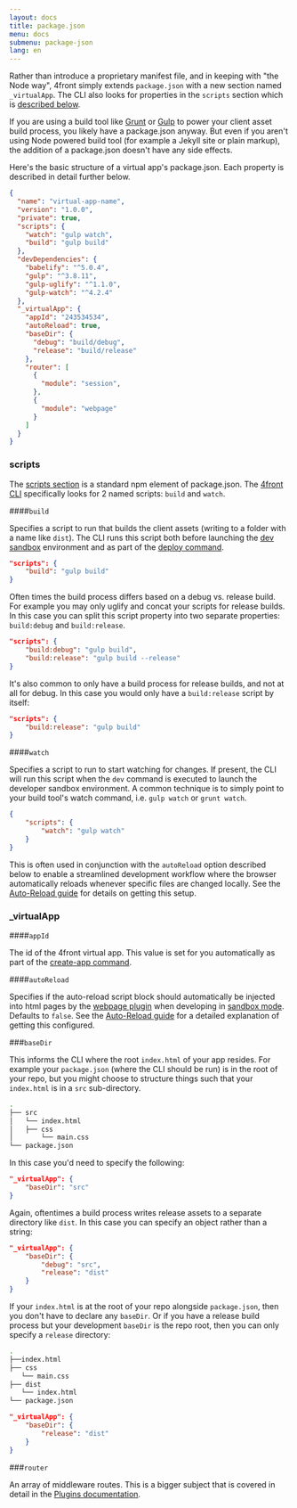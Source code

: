 ```yaml
---
layout: docs
title: package.json
menu: docs
submenu: package-json
lang: en
---
```


Rather than introduce a proprietary manifest file, and in keeping with "the Node way", 4front simply extends `package.json` with a new section named `_virtualApp`. The CLI also looks for properties in the `scripts` section which is [described below](#scripts).

If you are using a build tool like [Grunt](http://gruntjs.com/) or [Gulp](http://gulpjs.com/) to power your client asset build process, you likely have a package.json anyway. But even if you aren't using Node powered build tool (for example a Jekyll site or plain markup), the addition of a package.json doesn't have any side effects.

Here's the basic structure of a virtual app's package.json. Each property is described in detail further below.

~~~json
{
  "name": "virtual-app-name",
  "version": "1.0.0",
  "private": true,
  "scripts": {
    "watch": "gulp watch",
    "build": "gulp build"
  },
  "devDependencies": {
    "babelify": "^5.0.4",
    "gulp": "^3.8.11",
    "gulp-uglify": "^1.1.0",
    "gulp-watch": "^4.2.4"
  },
  "_virtualApp": {
    "appId": "243534534",
    "autoReload": true,
    "baseDir": {
      "debug": "build/debug",
      "release": "build/release"
    },
    "router": [
      {
        "module": "session",
      },
      {
        "module": "webpage"
      }
    ]
  }
}
~~~

### scripts

The [scripts section](https://docs.npmjs.com/misc/scripts) is a standard npm element of package.json. The [4front CLI](/docs/cli) specifically looks for 2 named scripts: `build` and `watch`.

####`build`

Specifies a script to run that builds the client assets (writing to a folder with a name like `dist`). The CLI runs this script both before launching the [dev sandbox](/docs/dev-sandbox.html) environment and as part of the [deploy command](/docs/cli.html#deploy).

~~~json
"scripts": {
	"build": "gulp build"
}
~~~

Often times the build process differs based on a debug vs. release build. For example you may only uglify and concat your scripts for release builds. In this case you can split this script property into two separate properties: `build:debug` and `build:release`.

~~~json
"scripts": {
	"build:debug": "gulp build",
	"build:release": "gulp build --release"
}
~~~

It's also common to only have a build process for release builds, and not at all for debug. In this case you would only have a `build:release` script by itself:

~~~json
"scripts": {
	"build:release": "gulp build"
}
~~~

####`watch`

Specifies a script to run to start watching for changes. If present, the CLI will run this script when the `dev` command is executed to launch the developer sandbox environment. A common technique is to simply point to your build tool's watch command, i.e. `gulp watch` or `grunt watch`.

~~~json
{
	"scripts": {
		"watch": "gulp watch"
	}
}
~~~

This is often used in conjunction with the `autoReload` option described below to enable a streamlined development workflow where the browser automatically reloads whenever specific files are changed locally. See the [Auto-Reload guide](/docs/guides/autoreload.html) for details on getting this setup.

### _virtualApp

####`appId`

The id of the 4front virtual app. This value is set for you automatically as part of the [create-app command](/docs/cli.html#create-app).

####`autoReload`

Specifies if the auto-reload script block should automatically be injected into html pages by the [webpage plugin](/docs/plugins/webpage.html) when developing in [sandbox mode](/docs/developer-sandbox.html). Defaults to `false`. See the [Auto-Reload guide](/docs/guides/autoreload.html) for a detailed explanation of getting this configured.

###`baseDir`

This informs the CLI where the root `index.html` of your app resides. For example your `package.json` (where the CLI should be run) is in the root of your repo, but you might choose to structure things such that your `index.html` is in a `src` sub-directory.

~~~sh
.
├── src
│   └── index.html
│   ├── css
│       └── main.css
└── package.json
~~~

In this case you'd need to specify the following:

~~~json
"_virtualApp": {
	"baseDir": "src"
}
~~~

Again, oftentimes a build process writes release assets to a separate directory like `dist`. In this case you can specify an object rather than a string:

~~~json
"_virtualApp": {
	"baseDir": {
		"debug": "src",
		"release": "dist"
	}
}
~~~

If your `index.html` is at the root of your repo alongside `package.json`, then you don't have to declare any `baseDir`. Or if you have a release build process but your development `baseDir` is the repo root, then you can only specify a `release` directory:

~~~sh
.
├──index.html
├── css
   └── main.css
├── dist
   └── index.html
└── package.json
~~~

~~~json
"_virtualApp": {
	"baseDir": {
		"release": "dist"
	}
}
~~~

###`router`

An array of middleware routes. This is a bigger subject that is covered in detail in the [Plugins documentation](/docs/plugins.html).
